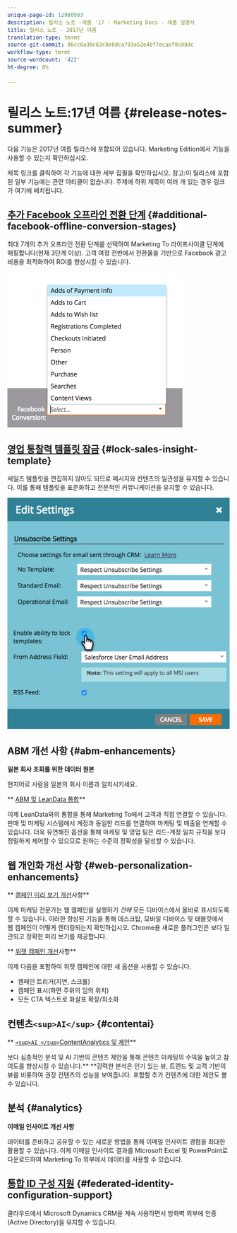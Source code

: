 ```yaml
---
unique-page-id: 12980993
description: 릴리스 노트 -여름 '17 - Marketing Docs - 제품 설명서
title: 릴리스 노트 - 2017년 여름
translation-type: tm+mt
source-git-commit: 96cc6a30c63c8e8dca793a52e4bf7ecaef8c08dc
workflow-type: tm+mt
source-wordcount: '422'
ht-degree: 0%

---
```



# 릴리스 노트:17년 여름 {#release-notes-summer}

다음 기능은 2017년 여름 릴리스에 포함되어 있습니다. Marketing Edition에서 기능을 사용할 수 있는지 확인하십시오.

제목 링크를 클릭하여 각 기능에 대한 세부 집필을 확인하십시오. 참고:이 릴리스에 포함된 일부 기능에는 관련 아티클이 없습니다. 주제에 하위 제목이 여러 개 있는 경우 링크가 여기에 배치됩니다.

## [추가 Facebook 오프라인 전환 단계](https://docs.marketo.com/x/kbSt) {#additional-facebook-offline-conversion-stages}

최대 7개의 추가 오프라인 전환 단계를 선택하여 Marketing To 라이프사이클 단계에 매핑합니다(현재 3단계 이상). 고객 여정 전반에서 전환율을 기반으로 Facebook 광고 비용을 최적화하여 ROI를 향상시킬 수 있습니다.

![](assets/image2017-8-24-15-3a23-3a31.png)

## [영업 통찰력 템플릿 잠금](https://docs.marketo.com/x/OhPG) {#lock-sales-insight-template}

세일즈 템플릿을 편집하지 않아도 되므로 메시지와 컨텐츠의 일관성을 유지할 수 있습니다. 이를 통해 템플릿을 표준화하고 전문적인 커뮤니케이션을 유지할 수 있습니다.

![](assets/image2017-10-9-10-3a1-3a56.png)

## ABM 개선 사항 {#abm-enhancements}

**일본 회사 조회를 위한 데이터 원본**

현지어로 사람을 일본의 회사 이름과 일치시키세요.

** [ABM 및 LeanData 통합](https://docs.marketo.com/x/pKmt)**

이제 LeanData와의 통합을 통해 Marketing To에서 고객과 직접 연결할 수 있습니다. 판매 및 마케팅 시스템에서 계정과 동일한 리드를 연결하여 마케팅 및 매출을 연계할 수 있습니다. 더욱 유연해진 옵션을 통해 마케팅 및 영업 팀은 리드-계정 일치 규칙을 보다 정밀하게 제어할 수 있으므로 원하는 수준의 정확성을 달성할 수 있습니다.

## 웹 개인화 개선 사항 {#web-personalization-enhancements}

** [캠페인 미리 보기 개선](https://docs.marketo.com/x/fQGa)사항**

이제 마케팅 전문가는 웹 캠페인을 실행하기 *전에* 모든 디바이스에서 올바로 표시되도록 할 수 있습니다. 이러한 향상된 기능을 통해 데스크탑, 모바일 디바이스 및 태블릿에서 웹 캠페인이 어떻게 렌더링되는지 확인하십시오. Chrome용 새로운 플러그인은 보다 일관되고 정확한 미리 보기를 제공합니다.

** [위젯 캠페인 개선](https://docs.marketo.com/x/KgNI)사항**

이제 다음을 포함하여 위젯 캠페인에 대한 새 옵션을 사용할 수 있습니다.

* 캠페인 트리거(지연, 스크롤)
* 캠페인 표시(화면 주위의 임의 위치)
* 모든 CTA 텍스트로 화살표 확장/최소화

## 컨텐츠`<sup>AI</sup>` {#contentai}

** [`<sup>AI </sup>`ContentAnalytics 및 제안](https://docs.marketo.com/x/1BPG)**

보다 심층적인 분석 및 AI 기반의 콘텐츠 제안을 통해 콘텐츠 마케팅의 수익을 높이고 참여도를 향상시킬 수 있습니다.** **강력한 분석은 인기 있는 뷰, 트렌드 및 고객 기반의 뷰를 비롯하여 권장 컨텐츠의 성능을 보여줍니다. 포함할 추가 컨텐츠에 대한 제안도 볼 수 있습니다.

## 분석 {#analytics}

**이메일 인사이트 개선 사항**

데이터를 준비하고 공유할 수 있는 새로운 방법을 통해 이메일 인사이트 경험을 최대한 활용할 수 있습니다. 이제 이메일 인사이트 결과를 Microsoft Excel 및 PowerPoint로 다운로드하여 Marketing To 외부에서 데이터를 사용할 수 있습니다.

## [통합 ID 구성 지원](https://docs.marketo.com/x/XhzG) {#federated-identity-configuration-support}

클라우드에서 Microsoft Dynamics CRM을 계속 사용하면서 방화벽 외부에 인증(Active Directory)을 유지할 수 있습니다.
